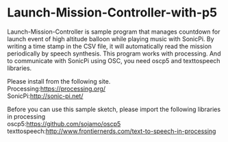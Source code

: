 # Launch-Mission-Controller-with-p5

Launch-Mission-Controller is sample program that manages countdown for launch event of high altitude balloon while playing music with SonicPi. By writing a time stamp in the CSV file, it will automatically read the mission periodically by speech synthesis.
This program works with processing. And to communicate with SonicPi using OSC, you need oscp5 and texttospeech libraries.

Please install from the following site.</br>
Processing:https://processing.org/</br>
SonicPi:http://sonic-pi.net/

Before you can use this sample sketch, please import the following libraries in processing</br>
oscp5:https://github.com/sojamo/oscp5</br>
texttospeech:http://www.frontiernerds.com/text-to-speech-in-processing

